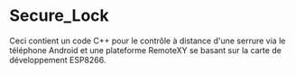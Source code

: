 # Secure_Lock
Ceci contient un code C++ pour le contrôle à distance d'une serrure via le téléphone Android et une plateforme RemoteXY se basant sur la carte de développement ESP8266.

